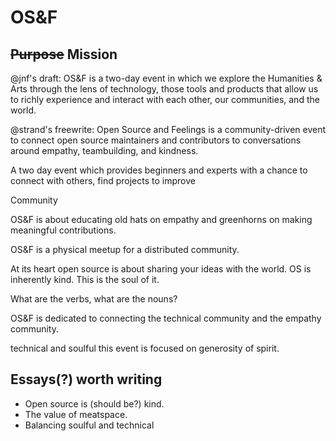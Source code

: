 # OS&F

## ~~Purpose~~ Mission

@jnf's draft: OS&F is a two-day event in which we explore the Humanities & Arts through the lens of technology, those tools and products that allow us to richly experience and interact with each other, our communities, and the world.

@strand's freewrite: Open Source and Feelings is a community-driven event to connect open source maintainers and contributors to conversations around empathy, teambuilding, and kindness.

A two day event which provides beginners and experts with a chance to connect with others, find projects to improve

Community

OS&F is about educating old hats on empathy and greenhorns on making meaningful contributions.

OS&F is a physical meetup for a distributed community.

At its heart open source is about sharing your ideas with the world. OS is inherently kind. This is the soul of it.

What are the verbs, what are the nouns?

OS&F is dedicated to connecting the technical community and the empathy community.

technical and soulful
this event is focused on generosity of spirit.

## Essays(?) worth writing

- Open source is (should be?) kind.
- The value of meatspace.
- Balancing soulful and technical
